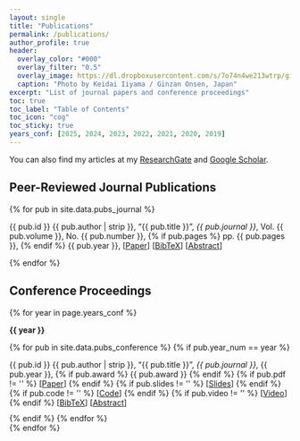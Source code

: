 ```yaml
---
layout: single
title: "Publications"
permalink: /publications/
author_profile: true
header:
  overlay_color: "#000"
  overlay_filter: "0.5"
  overlay_image: https://dl.dropboxusercontent.com/s/7o74n4we213wtrp/ginzan_onsen.JPG?dl=0
  caption: "Photo by Keidai Iiyama / Ginzan Onsen, Japan"
excerpt: "List of journal papers and conference proceedings"
toc: true
toc_label: "Table of Contents"
toc_icon: "cog"
toc_sticky: true
years_conf: [2025, 2024, 2023, 2022, 2021, 2020, 2019]
---
```

  
You can also find my articles at my [ResearchGate](https://www.researchgate.net/profile/Keidai_Iiyama) and [Google Scholar](https://scholar.google.com/citations?user=84_oy1EAAAAJ&hl=ja).

## Peer-Reviewed Journal Publications
<ul class="publications-list" style="list-style: none; padding: 0; margin: 0;">
  {% for pub in site.data.pubs_journal %}
    <li class="publication-item" style="padding: 0px; margin-bottom: 0px">
      <p>
        {{ pub.id }} 
        {{ pub.author | strip }}, 
        “{{ pub.title }}”, 
        <em>{{ pub.journal }}</em>, 
        Vol. {{ pub.volume }}, 
        No. {{ pub.number }}, 
        {% if pub.pages %}
          pp. {{ pub.pages }}, 
        {% endif %}
        {{ pub.year }},
        <!-- Paper -->
        [<a href="{{ pub.url }}">Paper</a>]
        <!-- BibTeX -->
        [<a href="javascript:void(0)" onclick="toggleVisibility('bibtex-{{ forloop.index }}')">BibTeX</a>] 
        <!-- Abstract -->
        [<a href="javascript:void(0)" onclick="toggleVisibility('abstract-{{ forloop.index }}')">Abstract</a>]
        <!-- BibTeX Section -->
        <div id="bibtex-{{ forloop.index }}" style="display:none; font-family: Arial, sans-serif; font-size: 16px">
          <pre style="background-color: #f0f0f0;">{{ pub.bibtex }}</pre>
          <button onclick="copyToClipboard('bibtex-{{ forloop.index }}')">Copy</button>
        </div>
        <!-- Abstract Section -->
        <div id="abstract-{{ forloop.index }}" style="display:none">
          <strong>Abstract:</strong>
          {{ pub.abstract }}
        </div>
      </p>
    </li>
  {% endfor %}
</ul>

## Conference Proceedings
{% for year in page.years_conf %}

**{{ year }}**
<ul class="publications-list-conf" style="list-style: none; padding: 0; margin: 0;">
    {% for pub in site.data.pubs_conference %}
      {% if pub.year_num == year %}
        <li class="publication-item-conf" style="padding: 0px; margin-bottom: -3px">
          <p>
            {{ pub.id }} 
            {{ pub.author | strip }}, 
            “{{ pub.title }}”, 
            <em>{{ pub.journal }}</em>, 
            {{ pub.year }},
            {% if pub.award %}
              {{ pub.award }}
            {% endif %}
            {% if pub.pdf != '' %}
            [<a href="{{ pub.pdf }}">Paper</a>]
            {% endif %}
            {% if pub.slides != '' %}
              [<a href="{{ pub.slides }}">Slides</a>]
            {% endif %}
            {% if pub.code != '' %}
              [<a href="{{ pub.code }}">Code</a>]
            {% endif %}
            {% if pub.video != '' %}
              [<a href="{{ pub.video }}">Video</a>]
            {% endif %}
            <!-- BibTeX -->
            [<a href="javascript:void(0)" onclick="toggleVisibility('bibtex-conf-{{ forloop.index }}')">BibTeX</a>] 
            <!-- Abstract -->
            [<a href="javascript:void(0)" onclick="toggleVisibility('abstract-conf-{{ forloop.index }}')">Abstract</a>]
            <!-- BibTeX Section -->
            <div id="bibtex-conf-{{ forloop.index }}" style="display:none; font-family: Arial, sans-serif; font-size: 16px">
              <pre style="background-color: #f0f0f0;">{{ pub.bibtex }}</pre>
              <button onclick="copyToClipboard('bibtex-conf-{{ forloop.index }}')">Copy</button>
            </div>
            <!-- Abstract Section -->
            <div id="abstract-conf-{{ forloop.index }}" style="display:none">
              <strong>Abstract:</strong>
              {{ pub.abstract }}
            </div>
          </p>
        </li>
        {% endif %}
    {% endfor %}
</ul>
{% endfor %}

<!--- Javascript --->
<script>
  function toggleVisibility(id) {
    const element = document.getElementById(id);
    element.style.display = element.style.display === 'none' ? '' : 'none';
  }

  function copyToClipboard(id) {
    const elementText = document.getElementById(id).innerText;
    navigator.clipboard.writeText(elementText).then(function () {
      alert('Copied to clipboard!');
    }, function (err) {
      alert('Error copying to clipboard: ' + err);
    });
  }
</script>


<!--
### 2024
[C19] Mina, T., **Iiyama, K**, and Gao,G.,  "Passive Lunar Surface Network-Based Orbit Determination and Time Synchronization of the Lunar Satellite Navigation ", Proceedings of the Institute of Navigation GNSS+ conference (ION GNSS+ 2024), Baltimore, MD, September 2024 (Abstract Submitted) 
      
[C18] **Iiyama, K.**, and Gao,G.,  "Autonomous LunaNet Fault Monitoring with Inter-satellite Links: A Rigidity-Based Approach", Proceedings of the Institute of Navigation GNSS+ conference (ION GNSS+ 2024), Baltimore, MD, September 2024 (Abstract Submitted) 
  
[C17] **Iiyama, K.**, Vila, G.C., Cortinovis, M., Coimbra, K., and Gao,G.,  "System-Level Comparison of Lunar Orbit Determination and Time Synchronization Methods",  Proceedings of the Institute of Navigation GNSS+ conference (ION GNSS+ 2024), Baltimore, MD, September 2024 (Abstract Submitted) 

[C16] \***Iiyama, K**., \*Vila, G.C., and Gao,G.,  "Contact Plan Optimization and Distributed State Estimation for Delay Tolerant Satellite Networks", *IEEE Aerospace Conference*,  Big Sky, MT, March, 2024 [[Paper](https://drive.google.com/file/d/1ysgGIQmowmfzSefFNdOOIWnhi1dVh-9m/view?usp=sharing)] [[Slides](https://drive.google.com/file/d/1Q-1PTQZ3Gtd3rYOmMXX7g4UwT1eMOq-p/view?usp=sharing)]

### 2023

[C15] \***Iiyama, K**., \*Vila, G.C., and Gao,G.,  "LuPNT: Open-Source Simulator for Lunar Positioning, Navigation, and Timing", *Proceedings of the Institute of Navigation GNSS+ conference (ION GNSS+ 2023)*, Denver, CO, September, 2023 [[Paper](https://drive.google.com/file/d/1mdIEUHOrfckKYSbwEAUoubVuhX13GNV_/view)] [[Slides](https://drive.google.com/file/d/1skQkY_pcZwauKjDcvAk_734lyzUmuOUt/view)] [[Code](https://github.com/Stanford-NavLab/LuPNT)]

[C14]  **Iiyama, K**.,  and Gao,G., "Positioning and Timing of Distributed Lunar Satellites via Terrestrial GPS Differential Carrier Phase Measurements", *Proceedings of the Institute of Navigation GNSS+ conference (ION GNSS+ 2023)*, Denver, CO, September, 2023 [[Paper](https://drive.google.com/file/d/1cL5lgkM0RPiFzZyaT2CpQ2vhyATat6S7/view)] [[Slides](https://drive.google.com/file/d/1vNk6GMIdG3MgwIJZojvdi_QiUv46VeDr/view)]

[C13] Cortinovis,M., **Iiyama,K.**, and Gao,G., "Satellite Ephemeris Approximation Methods to Support Lunar Positioning, Navigation, and Timing Services", Proceedings of the Institute of Navigation GNSS+ conference (ION GNSS+ 2023), Denver, CO, September, 2023 **Best Presentation of the Session** [[Paper](https://drive.google.com/file/d/1z-j70jBJPtMAQ6cpA_ig5yjbLJkotSEX/view)]  [[Slides](https://drive.google.com/file/d/1HG9RaoZfY6DoCg29m-v_fsy_l1IcnqVM/view)] [[Video](https://www.youtube.com/watch?v=9dV94dEMBbA)]  

[C12] \*Shimane, Y., and \***Iiyama, K**., "Methods for Dual-Objective High Energy Tour Design", *AAS/AIAA Astrodynamics Specialist Conference*, Big Sky, MT, August, 2023 [[Paper](https://www.dropbox.com/scl/fi/n7kf8ohdq3q3a7ukw2u79/AAS_202308_gecco_spoc1.pdf?rlkey=1nvdlpd1sqvxq37554msyba6p&dl=0)]

[C11]  **Iiyama, K**., Bhamidipati,S., and Gao,G., "Terrestrial GPS Time-Differenced Carrier-Phase Positioning of Lunar Surface Users", *IEEE Aerospace Conference*, Big Sky, MT, March, 2023 [[Paper](https://drive.google.com/file/d/1KULYi3P5_tvvuyoWFqoC_dM_is_1V7Cz/view?usp=sharing)] [[Slides](https://drive.google.com/file/d/1v3gKyHCCTrFBDLstRb_Yw5Y619EQuwiw/view?usp=sharing)]

[C10]  **Iiyama, K**., Bhamidipati,S., and Gao,G., "Precise Positioning and Timekeeping in Lunar Orbit via Terrestrial GPS Time-Differenced Carrier-Phase Measurements", *ION International Technical Meeting (ITM)*, Long Beach, CA, January, 2023 [[Paper](https://drive.google.com/file/d/1jgQMyomCPNhBYvDtb9MAKGabkehjIgL5/view?usp=sharing)][[Slides](https://drive.google.com/file/d/1Me1eJwT1VHI8-crE6kLqaEKAYND_dzS7/view?usp=sharing)]

### 2022
[C9]  Bhamidipati,S., \***Iiyama, K**., \*Mina,T., and Gao,G., "Time-Transfer from Terrestrial GPS for Distributed Lunar Surface Communication Networks", *IEEE Aerospace Conference*, Big Sky, MT, March, 2022. (* Equal Contribution)  [[Paper](https://ieeexplore.ieee.org/document/9843716)] [[Slides](https://drive.google.com/file/d/1q2TtI9oUaNvA4X3iHQRx7EmVmS0OrKFX/view)]

[C8]  **Iiyama, K.**, Kruger, J., and D'Amico, S., "Autonomous Distributed Angles-Only Navigation and Timekeeping in Lunar Orbit", *ION International Technical Meeting (ITM)*, Long Beach, CA, January, 2022 [[Paper](https://www.dropbox.com/s/rmg7advab2m4j1c/ION_ITM_Lunar_Navigation_Paper_Rev3.pdf?dl=0)] [[Slides](https://www.dropbox.com/s/1ocz6mt59xswasl/Keidai_ION_ITM_2022_rev2_slideonly.pdf?dl=0)] [[Video](https://www.youtube.com/watch?v=KsUHGfXN5bM&t=241s)]

### 2021
[C7] **Iiyama, K**, Kawabata, Y., and Funase, R., “Autonomous and Decentralized Orbit Determination and Clock Offset Estimation of Lunar Navigation Satellites Using GPS Signals and Inter-Satellite Ranging”, *Proceedings of the Institute of Navigation GNSS+ conference (ION GNSS+ 2021)*, St.Louis, MO, September, 2021  [[Paper](https://www.dropbox.com/s/0t4kbo6w83hcmxv/ION_GNSS_2021_Iiyama.pdf?dl=0)] [[Slides](https://www.dropbox.com/s/h5wfe2z3tki8mrq/ION_GNSS_2021_iiyama_slideonly.pdf?dl=0)]

### 2020
[C6] Tomita, K., Skinner, K., **Iiyama, K.**, Jagatia, B.A., Nakagawa, T., and Ho, K., “Real-Time Terrain Mapping and Processing for Safe Landing via Deep Neural Networks”, *ASCEND*, Las Vegas, NV, November, 2020  [[Paper](https://arc.aiaa.org/doi/abs/10.2514/6.2020-4150)]

[C5] **Iiyama, K**, Tomita, K., Jagatia, B.A., Nakagawa, T., and Ho, K., “Deep Reinforcement Learning for Safe Landing Site Selection with Concurrent Consideration of Divert Maneuvers”, *AAS/AIAA Astrodynamics Specialist Conference*, Lake Tahoe, CA, August, 2020 [[Paper](https://arxiv.org/pdf/2102.12432.pdf)]

[C4] Shibukawa, T., Matsushita, S., **Iiyama, K.**, Ishikawa, A., Nishii, K., and Funase, R. “Flight Model Thermal Design and Validation for a 6U Deep Space Cubesat EQUULEUS”, *50th International Conference on Environmental Systems*, Lisbon, Portugal, July, 2020. (conference postponed) [[Paper](https://ttu-ir.tdl.org/bitstream/handle/2346/86455/ICES-2020-282.pdf?sequence=1&isAllowed=y)]


### 2019
[C3] Matsushita, S., Shibukawa, T., **Iiyama, K.**, and Funase, R. (2019), “Thermal Design and Validation for a 6U Cubesat EQUULEUS under Constraints Tightly Coupled with Orbital Design and Water Propulsion System”, *49th International Conference on Environmental Systems*, Bostion, MA, The United States, July, 2019, [[Paper](https://ttu-ir.tdl.org/bitstream/handle/2346/84425/ICES-2019-193.pdf?sequence=1&isAllowed=y)]

[C2] **Iiyama, K**., “Optimization of the Navigation satellite constellation and Lunar Monitoring Station for Lunar Global Navigation Satellite System”, *32nd International Symposium on Space Technology and Science*, Fukui, Japan, June, 2019 [[Paper](https://www.dropbox.com/s/ezpirkwlz9xzw6t/ISTS2019.pdf?dl=0)]

[C1] Shibukawa, T., Matsushita, S., **Iiyama, K.**, and Funase, R., “Reflection and Verification of Thermal Design under Tightly-Coupled Constraints to the 6U Deep Space CubeSat EQUULEUS”, *32nd International Symposium on Space Technology and Science*, Fukui, Japan, June, 2019.
-->